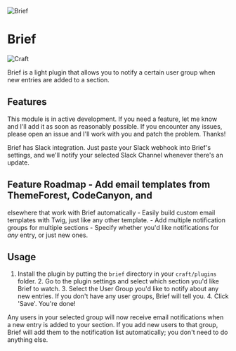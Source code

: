 ![Brief](http://i.imgur.com/eoSbsh5.jpg)

# Brief

![Craft](https://img.shields.io/badge/craft-v2.5-orange.svg)

Brief is a light plugin that allows you to notify a certain user group when new
entries are added to a section.

## Features

This module is in active development. If you need a feature, let me know and
I'll add it as soon as reasonably possible. If you encounter any issues, please
open an issue and I'll work with you and patch the problem. Thanks!

Brief has Slack integration. Just paste your Slack webhook into Brief's
settings, and we'll notify your selected Slack Channel whenever there's an
update.

## Feature Roadmap - Add email templates from ThemeForest, CodeCanyon, and
elsewhere that work with Brief automatically - Easily build custom email
templates with Twig, just like any other template. - Add multiple notification
groups for multiple sections - Specify whether you'd like notifications for
*any* entry, or just new ones.

## Usage

1. Install the plugin by putting the `brief` directory in your `craft/plugins`
folder. 2. Go to the plugin settings and select which section you'd like Brief
to watch. 3. Select the User Group you'd like to notify about any new entries.
If you don't    have any user groups, Brief will tell you. 4. Click 'Save'.
You're done!

Any users in your selected group will now receive email notifications when a new
entry is added to your section. If you add new users to that group, Brief will
add them to the notification list automatically; you don't need to do anything
else.
